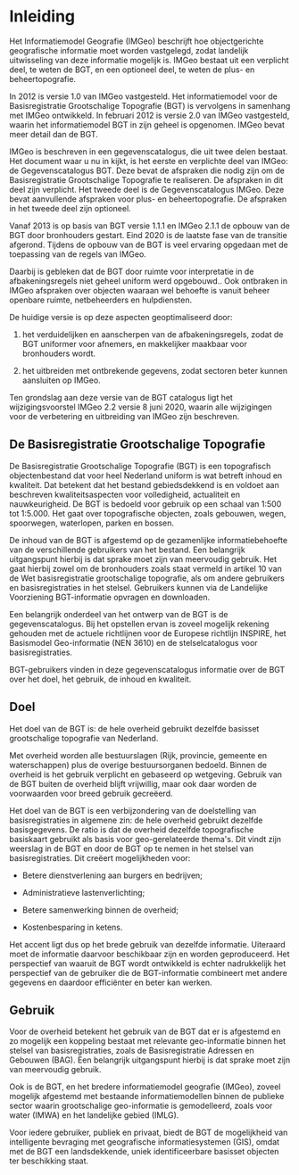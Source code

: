 Inleiding
=========

Het Informatiemodel Geografie (IMGeo) beschrijft hoe objectgerichte geografische
informatie moet worden vastgelegd, zodat landelijk uitwisseling van deze
informatie mogelijk is. IMGeo bestaat uit een verplicht deel, te weten de BGT,
en een optioneel deel, te weten de plus- en beheertopografie.

In 2012 is versie 1.0 van IMGeo vastgesteld. Het informatiemodel voor de
Basisregistratie Grootschalige Topografie (BGT) is vervolgens in samenhang met
IMGeo ontwikkeld. In februari 2012 is versie 2.0 van IMGeo vastgesteld, waarin
het informatiemodel BGT in zijn geheel is opgenomen. IMGeo bevat meer detail dan
de BGT.

IMGeo is beschreven in een gegevenscatalogus, die uit twee delen bestaat. Het
document waar u nu in kijkt, is het eerste en verplichte deel van IMGeo:
de Gegevenscatalogus BGT. Deze bevat de afspraken die nodig zijn om
de Basisregistratie Grootschalige Topografie te realiseren. De afspraken in
dit deel zijn verplicht. Het tweede deel is de Gegevenscatalogus IMGeo.
Deze bevat aanvullende afspraken voor plus- en beheertopografie. De
afspraken in het tweede deel zijn optioneel.

Vanaf 2013 is op basis van BGT versie 1.1.1 en IMGeo 2.1.1 de opbouw van de BGT
door bronhouders gestart. Eind 2020 is de laatste fase van de transitie
afgerond. Tijdens de opbouw van de BGT is veel ervaring opgedaan met de
toepassing van de regels van IMGeo.

Daarbij is gebleken dat de BGT door ruimte voor interpretatie in de
afbakeningsregels niet geheel uniform werd opgebouwd.. Ook ontbraken in IMGeo
afspraken over objecten waaraan wel behoefte is vanuit beheer openbare ruimte,
netbeheerders en hulpdiensten.

De huidige versie is op deze aspecten geoptimaliseerd door:

1.  het verduidelijken en aanscherpen van de afbakeningsregels, zodat de BGT
    uniformer voor afnemers, en makkelijker maakbaar voor bronhouders wordt.

2.  het uitbreiden met ontbrekende gegevens, zodat sectoren beter kunnen
    aansluiten op IMGeo.

Ten grondslag aan deze versie van de BGT catalogus ligt het wijzigingsvoorstel
IMGeo 2.2 versie 8 juni 2020, waarin alle wijzigingen voor de verbetering en
uitbreiding van IMGeo zijn beschreven.

De Basisregistratie Grootschalige Topografie
--------------------------------------------

De Basisregistratie Grootschalige Topografie (BGT) is een topografisch
objectenbestand dat voor heel Nederland uniform is wat betreft inhoud en
kwaliteit. Dat betekent dat het bestand gebiedsdekkend is en voldoet aan
beschreven kwaliteitsaspecten voor volledigheid, actualiteit en nauwkeurigheid.
De BGT is bedoeld voor gebruik op een schaal van 1:500 tot 1:5.000. Het gaat
over topografische objecten, zoals gebouwen, wegen, spoorwegen, waterlopen,
parken en bossen.

De inhoud van de BGT is afgestemd op de gezamenlijke informatiebehoefte van de
verschillende gebruikers van het bestand. Een belangrijk uitgangspunt hierbij is
dat sprake moet zijn van meervoudig gebruik. Het gaat hierbij zowel om de
bronhouders zoals staat vermeld in artikel 10 van de Wet basisregistratie
grootschalige topografie, als om andere gebruikers en basisregistraties in het
stelsel. Gebruikers kunnen via de Landelijke Voorziening BGT-informatie opvragen
en downloaden.

Een belangrijk onderdeel van het ontwerp van de BGT is de gegevenscatalogus. Bij
het opstellen ervan is zoveel mogelijk rekening gehouden met de actuele
richtlijnen voor de Europese richtlijn INSPIRE, het Basismodel Geo-informatie
(NEN 3610) en de stelselcatalogus voor basisregistraties.

BGT-gebruikers vinden in deze gegevenscatalogus informatie over de BGT over het
doel, het gebruik, de inhoud en kwaliteit.

Doel
----

Het doel van de BGT is: de hele over­heid gebruikt dezelfde basisset
grootschalige topografie van Nederland.

Met overheid worden alle bestuurslagen (Rijk, provincie, gemeente en
waterschappen) plus de overige bestuursorganen bedoeld. Binnen de overheid is
het gebruik verplicht en gebaseerd op wetgeving. Gebruik van de BGT buiten de
overheid blijft vrijwillig, maar ook daar worden de voorwaarden voor breed
gebruik gecreëerd.

Het doel van de BGT is een verbijzondering van de doelstelling van
basisregistraties in algemene zin: de hele overheid gebruikt dezelfde
basisgegevens. De ratio is dat de overheid dezelfde topografische basiskaart
gebruikt als basis voor geo-gerelateerde thema's. Dit vindt zijn weerslag in de
BGT en door de BGT op te nemen in het stelsel van basisregistraties. Dit creëert
mogelijkheden voor:

-   Betere dienstverlening aan burgers en bedrijven;

-   Administratieve lastenverlichting;

-   Betere samenwerking binnen de overheid;

-   Kostenbesparing in ketens.

Het accent ligt dus op het brede gebruik van dezelfde informatie. Uiteraard moet
de informatie daarvoor beschikbaar zijn en worden geproduceerd. Het perspectief
van waaruit de BGT wordt ontwikkeld is echter nadrukkelijk het perspectief van
de gebruiker die de BGT-informatie combineert met andere gegevens en daardoor
efficiënter en beter kan werken.

Gebruik
-------

Voor de overheid betekent het gebruik van de BGT dat er is afgestemd en zo
mogelijk een koppeling bestaat met relevante geo-informatie binnen het stelsel
van basisregistraties, zoals de Basisregistratie Adressen en Gebouwen (BAG). Een
belangrijk uitgangspunt hierbij is dat sprake moet zijn van meervoudig gebruik.

Ook is de BGT, en het bredere informatiemodel geografie (IMGeo), zoveel mogelijk
afgestemd met bestaande informatiemodellen binnen de publieke sector waarin
grootschalige geo-informatie is gemodelleerd, zoals voor water (IMWA) en het
landelijke gebied (IMLG).

Voor iedere gebruiker, publiek en privaat, biedt de BGT de mogelijkheid van
intelligente bevraging met geografische informatiesystemen (GIS), omdat met de
BGT een landsdekkende, uniek identificeerbare basisset objecten ter beschikking
staat.
